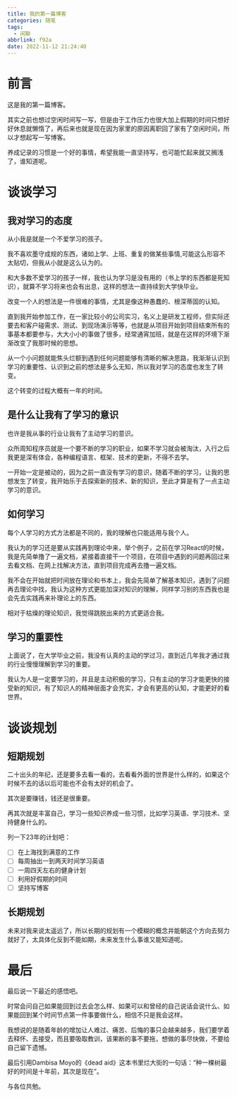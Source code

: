 ```yaml
---
title: 我的第一篇博客
categories: 随笔
tags:
  - 闲聊
abbrlink: f92a
date: 2022-11-12 21:24:40
---
```


# 前言
这是我的第一篇博客。

其实之前也想过空闲时间写一写，但是由于工作压力也很大加上假期的时间只想好好休息就懒惰了，再后来也就是现在因为家里的原因离职回了家有了空闲时间，所以才想起写一写博客。

养成记录的习惯是一个好的事情，希望我能一直坚持写，也可能忙起来就又搁浅了，谁知道呢。

# 谈谈学习
## 我对学习的态度
从小我是就是一个不爱学习的孩子。

我不喜欢墨守成规的东西，诸如上学、上班、重复的做某些事情,可能这么形容不太贴切，但我从小就是这么认为的。

和大多数不爱学习的孩子一样，我也认为学习是没有用的（书上学的东西都是死知识），就算不学习将来也会有出息，这样的想法一直持续到大学快毕业。

改变一个人的想法是一件很难的事情，尤其是像这种愚蠢的、根深蒂固的认知。

直到我开始参加工作，在一家比较小的公司实习，名义上是研发工程师，但实际还要去和客户碰需求、测试、到现场演示等等，也就是从项目开始到项目结束所有的事基本都要参与，大大小小的事做了很多，经常通宵加班，就是在这样的环境下渐渐改变了我那时候的思想。

从一个小问题就能焦头烂额到遇到任何问题能够有清晰的解决思路，我渐渐认识到学习的重要性、认识到之前的想法是多么无知，所以我对学习的态度也发生了转变。

这个转变的过程大概有一年的时间。

## 是什么让我有了学习的意识
也许是我从事的行业让我有了主动学习的意识。

众所周知程序员就是一个要不断的学习的职业，如果不学习就会被淘汰，入行之后我更是深有体会，各种编程语言、框架、技术的更新，不得不去学。

一开始一定是被动的，因为之前一直没有学习的意识，随着不断的学习，让我的思想发生了转变，我开始乐于去探索新的技术、新的知识，至此才算是有了一点主动学习的意识。

## 如何学习
每个人学习的方式方法都是不同的，我的理解也只能适用与我个人。

我认为的学习还是要从实践再到理论中来，举个例子，之前在学习React的时候，我是先简单撸了一遍文档，紧接着直接干一个项目，在项目中遇到的问题再回过来去看文档、在网上找解决方法，直到项目完成再去撸一遍文档。

我不会在开始就把时间放在理论和书本上，我会先简单了解基本知识，遇到了问题再去理论中找，我认为这种方式更能加深对知识的理解，同样学习别的东西我也是会先去实践再来补理论上的东西。

相对于枯燥的理论知识，我觉得跳脱出来的方式更适合我。

## 学习的重要性
上面说了，在大学毕业之前，我没有认真的主动的学过习，直到近几年我才通过我的行业慢慢理解到学习的重要。

我认为人是一定要学习的，并且是主动积极的学习，只有主动的学习才能更快的接受新的知识，有了知识人的精神层面才会充实，才会有更高的认知，才能更好的看世界。

# 谈谈规划
## 短期规划
二十出头的年纪，还是要多去看一看的，去看看外面的世界是什么样的，如果这个时候不去的话以后可能也不会有太好的机会了。

其次是要赚钱，钱还是很重要。

再其次就是丰富自己，学习一些知识养成一些习惯，比如学习英语、学习技术、坚持健身什么的。

列一下23年的计划吧：

- [ ] 在上海找到满意的工作
- [ ] 每周抽出一到两天时间学习英语
- [ ] 一周四天左右的健身计划
- [ ] 利用好假期的时间
- [ ] 坚持写博客

## 长期规划
未来对我来说太遥远了，所以长期的规划有一个模糊的概念并能朝这个方向去努力就好了，太具体化反到不能如期，未来发生什么事谁又能知道呢。

# 最后
最后说一下最近的感悟吧。

时常会问自己如果能回到过去会怎么样、如果可以和曾经的自己说话会说什么、如果能回到某个时间节点第一件事要做什么，相信不只是我会这样。

我想说的是随着年龄的增加让人难过、痛苦、后悔的事只会越来越多，我们要学着去释怀、去接受，而且要吸取教训，该果断的事不要拖，想做的事尽快做，不要给自己留下遗憾。

最后引用Dambisa Moyo的《dead aid》这本书里烂大街的一句话：“种一棵树最好的时间是十年前，其次是现在”。

与各位共勉。